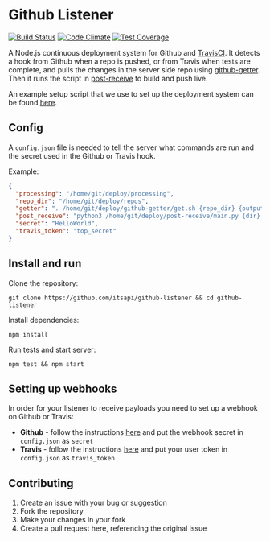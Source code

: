 # Github Listener

[![Build Status](https://travis-ci.org/itsapi/github-listener.svg?branch=master)](https://travis-ci.org/itsapi/github-listener)
[![Code Climate](https://codeclimate.com/github/itsapi/github-listener/badges/gpa.svg)](https://codeclimate.com/github/itsapi/github-listener)
[![Test Coverage](https://codeclimate.com/github/itsapi/github-listener/badges/coverage.svg)](https://codeclimate.com/github/itsapi/github-listener)

A Node.js continuous deployment system for Github and [TravisCI](https://travis-ci.org/). It detects a hook from Github when a repo is pushed, or from Travis when tests are complete, and pulls the changes in the server side repo using [github-getter](http://github.com/itsapi/github-getter). Then it runs the script in [post-receive](http://github.com/itsapi/post-receive) to build and push live.

An example setup script that we use to set up the deployment system can be found [here](https://gist.github.com/grit96/49b91a42007d1c977396).

## Config

A `config.json` file is needed to tell the server what commands are run and the secret used in the Github or Travis hook.

Example:

```json
{
  "processing": "/home/git/deploy/processing",
  "repo_dir": "/home/git/deploy/repos",
  "getter": ". /home/git/deploy/github-getter/get.sh {repo_dir} {output} {repo} {branch}",
  "post_receive": "python3 /home/git/deploy/post-receive/main.py {dir} {name}",
  "secret": "HelloWorld",
  "travis_token": "top_secret"
}
```

## Install and run

Clone the repository:

`git clone https://github.com/itsapi/github-listener && cd github-listener`

Install dependencies:

`npm install`

Run tests and start server:

`npm test && npm start`

## Setting up webhooks

In order for your listener to receive payloads you need to set up a webhook on Github or Travis:

- **Github** - follow the instructions [here](https://developer.github.com/webhooks/creating/) and put the webhook secret in `config.json` as `secret`
- **Travis** - follow the instructions [here](http://docs.travis-ci.com/user/notifications/#Webhook-notification) and put your user token in `config.json` as `travis_token`


## Contributing

1. Create an issue with your bug or suggestion
2. Fork the repository
3. Make your changes in your fork
4. Create a pull request here, referencing the original issue
